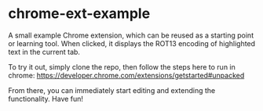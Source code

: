 # chrome-ext-example
A small example Chrome extension, which can be reused as a starting point or learning tool. When clicked, it displays the ROT13 encoding of highlighted text in the current tab.

To try it out, simply clone the repo, then follow the steps here to run in chrome:
https://developer.chrome.com/extensions/getstarted#unpacked

From there, you can immediately start editing and extending the functionality. Have fun!
